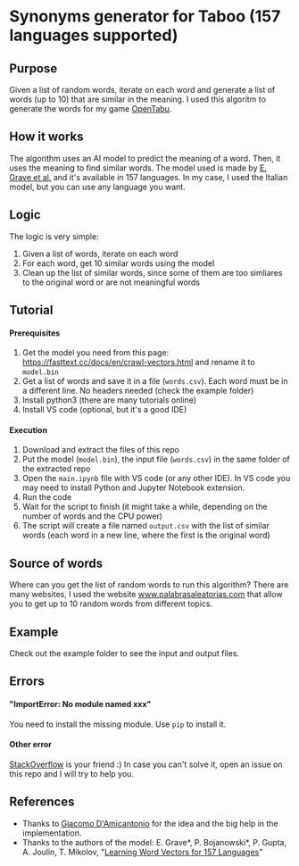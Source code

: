 
# Synonyms generator for Taboo (157 languages supported)

## Purpose
Given a list of random words, iterate on each word and generate a list of words (up to 10) that are similar in the meaning. I used this algoritm to generate the words for my game [OpenTabu](https://github.com/rignaneseleo/OpenTabu).

## How it works
The algorithm uses an AI model to predict the meaning of a word. Then, it uses the meaning to find similar words. The model used is made by [E. Grave et al.](https://arxiv.org/abs/1802.06893) and it's available in 157 languages. In my case, I used the Italian model, but you can use any language you want.

## Logic
The logic is very simple:
1. Given a list of words, iterate on each word
2. For each word, get 10 similar words using the model
3. Clean up the list of similar words, since some of them are too simliares to the original word or are not meaningful words

## Tutorial
#### Prerequisites
1. Get the model you need from this page: https://fasttext.cc/docs/en/crawl-vectors.html and rename it to `model.bin`
2. Get a list of words and save it in a file (`words.csv`). Each word must be in a different line. No headers needed (check the example folder)
3. Install python3 (there are many tutorials online)
4. Install VS code (optional, but it's a good IDE)

#### Execution
1. Download and extract the files of this repo
2. Put the model (`model.bin`), the input file (`words.csv`) in the same folder of the extracted repo
3. Open the `main.ipynb` file with VS code (or any other IDE). In VS code you may need to install Python and Jupyter Notebook extension.
4. Run the code
5. Wait for the script to finish (it might take a while, depending on the number of words and the CPU power)
6. The script will create a file named `output.csv` with the list of similar words (each word in a new line, where the first is the original word)

## Source of words
Where can you get the list of random words to run this algorithm? There are many websites, I used the website www.palabrasaleatorias.com that allow you to get up to 10 random words from different topics.

## Example
Check out the example folder to see the input and output files.

## Errors
#### "ImportError: No module named xxx"
You need to install the missing module. Use `pip` to install it.

#### Other error
[StackOverflow](https://stackoverflow.com/) is your friend :) 
In case you can't solve it, open an issue on this repo and I will try to help you.

## References
- Thanks to [Giacomo D'Amicantonio](https://github.com/GiacomoDamicantonio) for the idea and the big help in the implementation.
- Thanks to the authors of the model: E. Grave*, P. Bojanowski*, P. Gupta, A. Joulin, T. Mikolov, "[Learning Word Vectors for 157 Languages](https://arxiv.org/abs/1802.06893)" 
